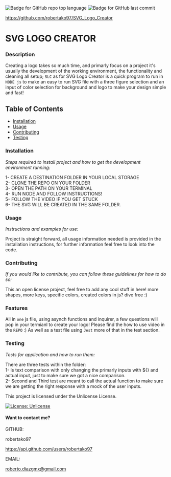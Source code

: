 

![Badge for GitHub repo top language](https://img.shields.io/github/languages/top/robertako97/SVG_Logo_Creator?style=flat&logo=appveyor) ![Badge for GitHub last commit](https://img.shields.io/github/last-commit/robertako97/SVG_Logo_Creator?style=flat&logo=appveyor) 

https://github.com/robertako97/SVG_Logo_Creator
# SVG LOGO CREATOR
### Description
Creating a logo takes so much time, and primarly focus on a project it's usually the development of the working environment, the functionality and cleaning all setup; `SLC` as for SVG Logo Creator is a quick program to run in `NODE js` to make an easy to run SVG file with a three figure selection and an input of color selection for background and logo to make your design simple and fast!

## Table of Contents
 * [Installation](#installation) 
  * [Usage](#usage) 
 * [Contributing](#contributing) 
 * [Testing](#testing)
 

### Installation
*Steps required to install project and how to get the development environment running:*

1- CREATE A DESTINATION FOLDER IN YOUR LOCAL STORAGE <br> 2- CLONE THE REPO ON YOUR FOLDER <br> 3- OPEN THE PATH ON YOUR TERMINAL <br> 4- RUN NODE AND FOLLOW INSTRUCTIONS! <br> 5- FOLLOW THE VIDEO IF YOU GET STUCK <br> 6- THE SVG WILL BE CREATED IN THE SAME FOLDER.

### Usage
*Instructions and examples for use:*

Project is straight forward, all usage information needed is provided in the installation instructions, for further information feel free to look into the code.

### Contributing
*If you would like to contribute, you can follow these guidelines for how to do so:*

This an open license project, feel free to add any cool stuff in here! more shapes, more keys, specific colors, created colors in js? dive free :)

### Features
All in `one` js file, using asynch functions and inquirer, a few questions will pop in your termianl to create your logo! Please find the how to use video in the `REPO` :) As well as a test file using `Jest` more of that in the test section.

### Testing
*Tests for application and how to run them:* 

There are three tests within the folder: <br> 1- Is text comparison with only changing the primarly inputs with ${} and actual input, just to make sure we got a nice comparison. <br> 2- Second and Third test are meant to call the actual function to make sure we are getting the right response with a mock of the user inputs.

This project is licensed under the Unlicense License.

[![License: Unlicense](https://img.shields.io/badge/license-Unlicense-blue.svg)](https://opensource.org/license/unlicense/)



#### Want to contact me?

GITHUB:

robertako97
 
https://api.github.com/users/robertako97

EMAIL: 

roberto.diazgmx@gmail.com


